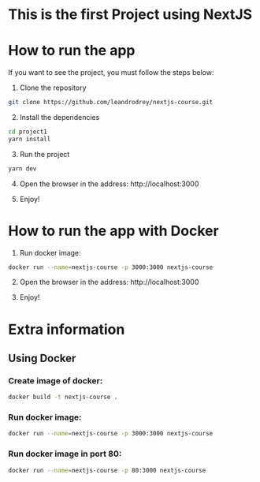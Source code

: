 
# This is the first Project using NextJS

# How to run the app

If you want to see the project, you must follow the steps below:

1. Clone the repository

```bash
git clone https://github.com/leandrodrey/nextjs-course.git

```
2. Install the dependencies

```bash
cd project1
yarn install
```

3. Run the project
```bash
yarn dev
```
4. Open the browser in the address: http://localhost:3000

5. Enjoy!

# How to run the app with Docker

1. Run docker image:
```bash
docker run --name=nextjs-course -p 3000:3000 nextjs-course
```

2. Open the browser in the address: http://localhost:3000

3. Enjoy!

# Extra information

## Using Docker

### Create image of docker:
```bash
docker build -t nextjs-course .
```

### Run docker image:
```bash
docker run --name=nextjs-course -p 3000:3000 nextjs-course
```

### Run docker image in port 80:
```bash
docker run --name=nextjs-course -p 80:3000 nextjs-course
```